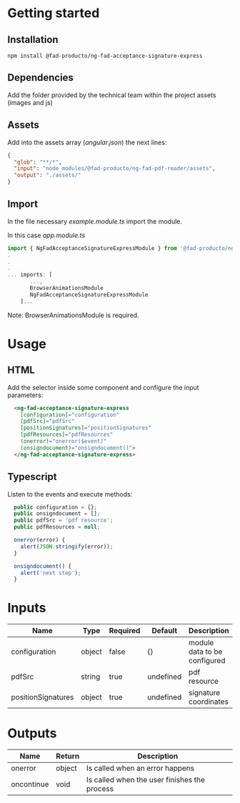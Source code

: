 # Getting started

## Installation

```
npm install @fad-producto/ng-fad-acceptance-signature-express
```

## Dependencies

Add the folder provided by the technical team within the project assets (images and js)

## Assets
Add into the assets array (*angular.json*) the next lines:
``` json
{
  "glob": "**/*",
  "input": "node_modules/@fad-producto/ng-fad-pdf-reader/assets",
  "output": "./assets/"
}
``` 

## Import

In the file necessary *example.module.ts* import the module.

In this case  *app.module.ts*

``` ts
import { NgFadAcceptanceSignatureExpressModule } from '@fad-producto/ng-fad-acceptance-signature-express';
.
.
.
... imports: [
       ...,
       BrowserAnimationsModule 
       NgFadAcceptanceSignatureExpressModule
    ]...
```

Note: BrowserAnimationsModule is required.

# Usage

## HTML


Add the selector inside some component and configure the input parameters:


``` html
  <ng-fad-acceptance-signature-express
    [configuration]="configuration"
    [pdfSrc]="pdfSrc"
    [positionSignatures]="positionSignatures"
    [pdfResources]="pdfResources"
    (onerror)="onerror($event)"
    (onsigndocument)="onsigndocument()">
  </ng-fad-acceptance-signature-express>
```

## Typescript 

Listen to the events and execute methods:

``` ts
  public configuration = {};
  public onsigndocument = [];
  public pdfSrc = 'pdf resource';
  public pdfResources = null;

  onerror(error) {
    alert(JSON.stringify(error));
  }

  onsigndocument() {
    alert('next step');
  }

```


# Inputs

| Name                | Type    |  Required  | Default      | Description                         |
| ------------------- | ------- | -----------| ------------ | ----------------------------------- |
| configuration       | object  |  false     |  {}          |  module data to be configured       |
| pdfSrc              | string  |  true      |  undefined   |  pdf resource                       |
| positionSignatures  | object  |  true      |  undefined   |  signature coordinates              |


# Outputs

| Name              | Return  | Description                                                    |
| ----------------- | ------- | -------------------------------------------------------------- |
| onerror           | object  | Is called when an error happens                                |
| oncontinue        | void    | Is called when the user finishes the process                   |

